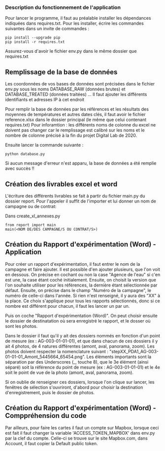 ### Description du fonctionnement de l'application 

Pour lancer le programme, il faut au préalable installer les dépendances indiquées dans requires.txt.
Pour les installer, écrire les commandes suivantes dans un invite de commandes :
```
pip install --upgrade pip
pip install -r requires.txt
```
Assurez-vous d'avoir le fichier env.py dans le même dossier que requires.txt

## Remplissage de la base de données

Les coordonnées de vos bases de données sont précisées dans le fichier env.py sous les noms DATABASE_RAW (données brutes) et DATABASE_TREATED (données traitées) ... Il faut ajouter les différents identifiants et adresses IP à cet endroit

Pour remplir la base de données par les références et les résultats des moyennes de températures et autres dates clés, il faut avoir le fichier reference.xlsx dans le dossier principal (le même que celui contenant requires.txt)
Pour inforamtion : les différents noms de colonne du excel ne doivent pas changer car le remplissage est calibré sur les noms et le nombre de colonne précisé à la fin du projet Digital Lab de 2020.

Ensuite lancer la commande suivante :
```
python database.py
```
Si aucun message d'erreur n'est apparu, la base de données a été remplie avec succès !!


## Création des livrables excel et word

L'écriture des différents livrables se fait à partir du fichier main.py du dossier report.
Pour l'appeler il suffit de l'importer et lui donner un nom de campagne ou de contrat:

Dans create_xl_annexes.py
```
from report import main
main(<NOM DE/DES CAMPAGNE/S OU CONTRAT/S>)
```

## Création du Rapport d'expérimentation (Word) - Application

Pour créer un rapport d'expérimentation, il faut entrer le nom de la campagne et faire ajouter. Il est possible d'en ajouter plusieurs, que l'on voit en dessous. On précise en cochant ou non la case "Agence de l'eau" si c'en est une, la case étant coché initialement. Ensuite, on choisit la version que l'on souhaite utiliser pour les références, la dernière étant sélectionnée par défaut. Ensuite, on précise dans le champ "Numéro de la campagne", le numéro de celle-ci dans l'année. Si rien n'est renseigné, il y aura des "XX" à la place. Ce choix s'applique pour tous les rapports sélectionnés, donc si ce nombre est différent pour chacun, il faut les lancer un par un.

Puis on coche "Rapport d'expérimentation (Word)". On peut choisir ensuite le dossier de destinatation où sera enregistré le rapport, et le dosser où sont les photos. 

Dans le dossier il faut qu'il y ait des dossiers nommés en fonction d'un point de mesure (ex : AG-003-01-01-01), et que dans chacun de ces dossiers il y ait 4 photos, de 4 natures différentes (amont, aval, panorama, zoom). Les photos doivent respecter la nomenclature suivant : "stepXX_PDA1_AG-003-01-01-01_Amont_5445664_65454.png". Les éléments importants sont la séparation par des Underscores (_, touche 8), que le 3e élément (ainsi séparé) soit la référence du point de mesure (ex : AG-003-01-01-01) et le 4e soit le point de vue de la photo (amont, aval, panorama, zoom). 

Si on oublie de renseigner ces dossiers, lorsque l'on clique sur lancer, les fenêtres de sélection s'ouvriront, d'abord pour choisir la destination d'enregistrement, puis le dossier de photos.


##  Création du Rapport d'expérimentation (Word) - Comppréhension du code

Par ailleurs, pour faire les cartes il faut un compte sur Mapbox, lorsque ceci est fait il faut changer la variable 'ACCESS_TOKEN_MAPBOX' dans env.py par la clef du compte. Celle-ci se trouve sur le site Mapbox.com, dans Account, il faut copier la Default public token.
